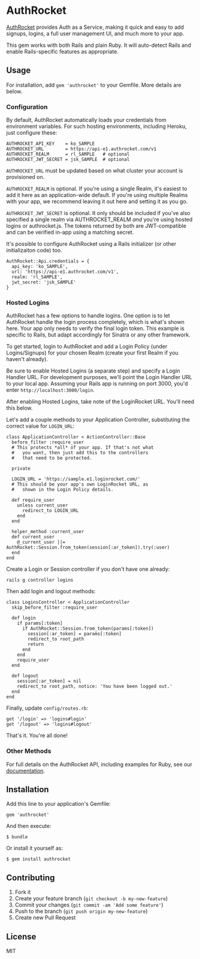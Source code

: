 # AuthRocket

[AuthRocket](http://authrocket.com/) provides Auth as a Service, making it quick and easy to add signups, logins, a full user management UI, and much more to your app.

This gem works with both Rails and plain Ruby. It will auto-detect Rails and enable Rails-specific features as appropriate.


## Usage

For installation, add `gem 'authrocket'` to your Gemfile. More details are below.


### Configuration

By default, AuthRocket automatically loads your credentials from environment variables. For such hosting environments, including Heroku, just configure these:

    AUTHROCKET_API_KEY    = ko_SAMPLE
    AUTHROCKET_URL        = https://api-e1.authrocket.com/v1
    AUTHROCKET_REALM      = rl_SAMPLE   # optional
    AUTHROCKET_JWT_SECRET = jsk_SAMPLE  # optional

`AUTHROCKET_URL` must be updated based on what cluster your account is provisioned on.

`AUTHROCKET_REALM` is optional. If you're using a single Realm, it's easiest to add it here as an application-wide default. If you're using multiple Realms with your app, we recommend leaving it out here and setting it as you go.

`AUTHROCKET_JWT_SECRET` is optional. It only should be included if you've also specified a single realm via AUTHROCKET_REALM *and* you're using hosted logins or authrocket.js. The tokens returned by both are JWT-compatible and can be verified in-app using a matching secret.

It's possible to configure AuthRocket using a Rails initializer (or other initializaiton code) too.

    AuthRocket::Api.credentials = {
      api_key: 'ko_SAMPLE',
      url: 'https://api-e1.authrocket.com/v1',
      realm: 'rl_SAMPLE',
      jwt_secret: 'jsk_SAMPLE'
    }


### Hosted Logins

AuthRocket has a few options to handle logins. One option is to let AuthRocket handle the login process completely, which is what's shown here. Your app only needs to verify the final login token. This example is specific to Rails, but adapt accordingly for Sinatra or any other framework.

To get started, login to AuthRocket and add a Login Policy (under Logins/Signups) for your chosen Realm (create your first Realm if you haven't already). 

Be sure to enable Hosted Logins (a separate step) and specify a Login Handler URL. For development purposes, we'll point the Login Handler URL to your local app. Assuming your Rails app is running on port 3000, you'd enter `http://localhost:3000/login`.

After enabling Hosted Logins, take note of the LoginRocket URL. You'll need this below.

Let's add a couple methods to your Application Controller, substituting the correct value for `LOGIN_URL`:

    class ApplicationController < ActionController::Base
      before_filter :require_user
      # This protects *all* of your app. If that's not what
      #   you want, then just add this to the controllers
      #   that need to be protected.

      private

      LOGIN_URL = 'https://sample.e1.loginrocket.com/'
      # This should be your app's own LoginRocket URL, as
      #   shown in the Login Policy details.

      def require_user
        unless current_user
          redirect_to LOGIN_URL
        end
      end

      helper_method :current_user
      def current_user
        @_current_user ||= AuthRocket::Session.from_token(session[:ar_token]).try(:user)
      end
    end

Create a Login or Session controller if you don't have one already:

    rails g controller logins

Then add login and logout methods:

    class LoginsController < ApplicationController
      skip_before_filter :require_user

      def login
        if params[:token]
          if AuthRocket::Session.from_token(params[:token])
            session[:ar_token] = params[:token]
            redirect_to root_path
            return
          end
        end
        require_user
      end

      def logout
        session[:ar_token] = nil
        redirect_to root_path, notice: 'You have been logged out.'
      end
    end

Finally, update `config/routes.rb`:

    get '/login' => 'logins#login'
    get '/logout' => 'logins#logout'

That's it. You're all done!


### Other Methods

For full details on the AuthRocket API, including examples for Ruby, see our [documentation](http://authrocket.com/docs).


## Installation

Add this line to your application's Gemfile:

    gem 'authrocket'

And then execute:

    $ bundle

Or install it yourself as:

    $ gem install authrocket


## Contributing

1. Fork it
2. Create your feature branch (`git checkout -b my-new-feature`)
3. Commit your changes (`git commit -am 'Add some feature'`)
4. Push to the branch (`git push origin my-new-feature`)
5. Create new Pull Request


## License

MIT

